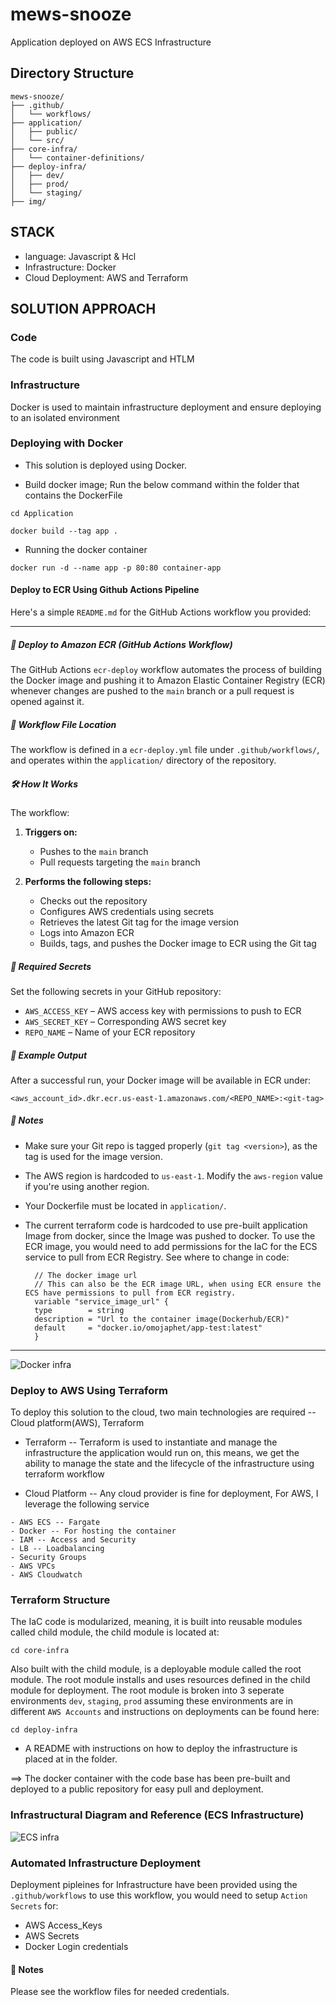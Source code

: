 # mews-snooze

Application deployed on AWS ECS Infrastructure

## Directory Structure

```
mews-snooze/
├── .github/
│   └── workflows/
├── application/
│   ├── public/
│   └── src/
├── core-infra/
│   └── container-definitions/
├── deploy-infra/
│   ├── dev/
│   ├── prod/
│   └── staging/
├── img/
```

## STACK

* language: Javascript & Hcl
* Infrastructure: Docker
* Cloud Deployment: AWS and Terraform

## SOLUTION APPROACH

### Code
The code is built using Javascript and HTLM 

### Infrastructure
Docker is used to maintain infrastructure deployment and ensure deploying to an isolated environment 


### Deploying with Docker

* This solution is deployed using Docker. 

- Build docker image; Run the below command within the folder that contains the DockerFile

```
cd Application

```

```
docker build --tag app .
```

- Running the docker container

```
docker run -d --name app -p 80:80 container-app
```
#### Deploy to ECR Using Github Actions Pipeline

Here's a simple `README.md` for the GitHub Actions workflow you provided:

---

##### 🚀 Deploy to Amazon ECR (GitHub Actions Workflow)

The GitHub Actions `ecr-deploy` workflow automates the process of building the Docker image and pushing it to Amazon Elastic Container Registry (ECR) whenever changes are pushed to the `main` branch or a pull request is opened against it.

##### 📂 Workflow File Location

The workflow is defined in a `ecr-deploy.yml` file under `.github/workflows/`, and operates within the `application/` directory of the repository.

##### 🛠️ How It Works

The workflow:

1. **Triggers on:**

   * Pushes to the `main` branch
   * Pull requests targeting the `main` branch

2. **Performs the following steps:**

   * Checks out the repository
   * Configures AWS credentials using secrets
   * Retrieves the latest Git tag for the image version
   * Logs into Amazon ECR
   * Builds, tags, and pushes the Docker image to ECR using the Git tag

##### 🔐 Required Secrets

Set the following secrets in your GitHub repository:

* `AWS_ACCESS_KEY` – AWS access key with permissions to push to ECR
* `AWS_SECRET_KEY` – Corresponding AWS secret key
* `REPO_NAME` – Name of your ECR repository

##### 🧱 Example Output

After a successful run, your Docker image will be available in ECR under:

```
<aws_account_id>.dkr.ecr.us-east-1.amazonaws.com/<REPO_NAME>:<git-tag>
```

##### 📌 Notes

* Make sure your Git repo is tagged properly (`git tag <version>`), as the tag is used for the image version.
* The AWS region is hardcoded to `us-east-1`. Modify the `aws-region` value if you're using another region.
* Your Dockerfile must be located in `application/`.
* The current terraform code is hardcoded to use pre-built application Image from docker, since the Image was pushed to docker. To use the ECR image, you would need to
  add permissions for the IaC for the ECS service to pull from ECR Registry. See where to change in code:

  ```hcl
    // The docker image url
    // This can also be the ECR image URL, when using ECR ensure the ECS have permissions to pull from ECR registry.
    variable "service_image_url" {
    type        = string
    description = "Url to the container image(Dockerhub/ECR)"
    default     = "docker.io/omojaphet/app-test:latest"
    }
  ```

---
![Docker infra](img/workflow.png)


### Deploy to AWS Using Terraform

To deploy this solution to the cloud, two main technologies are required -- Cloud platform(AWS), Terraform

- Terraform -- Terraform is used to instantiate and manage the infrastructure the application would run on, this means, we get the ability to manage the state and the lifecycle of the infrastructure using terraform workflow

- Cloud Platform -- Any cloud provider is fine for deployment, For AWS, I leverage the following service

```
- AWS ECS -- Fargate
- Docker -- For hosting the container
- IAM -- Access and Security
- LB -- Loadbalancing
- Security Groups
- AWS VPCs
- AWS Cloudwatch

```

### Terraform Structure

The IaC code is modularized, meaning, it is built into reusable modules called child module, the child module is located at:

```
cd core-infra
```

Also built with the child module, is a deployable module called the root module. The root module installs and uses resources defined in the child module for deployment. The root module is broken into 3 seperate environments `dev`, `staging`, `prod` assuming these environments are in different `AWS Accounts` and instructions on deployments can be found here:

```
cd deploy-infra
```
- A README with instructions on how to deploy the infrastructure is placed at in the folder.

==> The docker container with the code base has been pre-built and deployed to a public repository for easy pull and deployment.


### Infrastructural Diagram and Reference (ECS Infrastructure)

![ECS infra](img/infra_diag.png)

### Automated Infrastructure Deployment

Deployment pipleines for Infrastructure have been provided using the `.github/workflows` to use this workflow, you would need to setup `Action Secrets` for:
 - AWS Access_Keys
 - AWS Secrets
 - Docker Login credentials

#### 📌 Notes
Please see the workflow files for needed credentials.